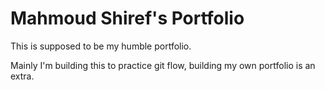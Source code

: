 <h1>Mahmoud Shiref's Portfolio</h1>
<p>This is supposed to be my humble portfolio.</p>
<p>Mainly I'm building this to practice git flow, building my own portfolio is an extra.</p>
